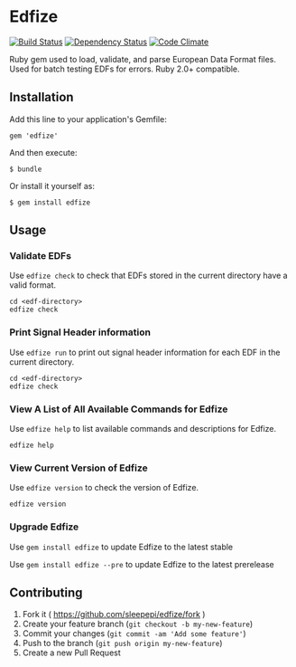 # Edfize

[![Build Status](https://travis-ci.org/sleepepi/edfize.svg?branch=master)](https://travis-ci.org/sleepepi/edfize)
[![Dependency Status](https://gemnasium.com/sleepepi/edfize.svg)](https://gemnasium.com/sleepepi/edfize)
[![Code Climate](https://codeclimate.com/github/sleepepi/edfize.png)](https://codeclimate.com/github/sleepepi/edfize)

Ruby gem used to load, validate, and parse European Data Format files. Used for batch testing EDFs for errors. Ruby 2.0+ compatible.

## Installation

Add this line to your application's Gemfile:

    gem 'edfize'

And then execute:

    $ bundle

Or install it yourself as:

    $ gem install edfize

## Usage

### Validate EDFs

Use `edfize check` to check that EDFs stored in the current directory have a valid format.

    cd <edf-directory>
    edfize check

### Print Signal Header information

Use `edfize run` to print out signal header information for each EDF in the current directory.

    cd <edf-directory>
    edfize check

### View A List of All Available Commands for Edfize

Use `edfize help` to list available commands and descriptions for Edfize.

    edfize help

### View Current Version of Edfize

Use `edfize version` to check the version of Edfize.

    edfize version

### Upgrade Edfize

Use `gem install edfize` to update Edfize to the latest stable

Use `gem install edfize --pre` to update Edfize to the latest prerelease

## Contributing

1. Fork it ( https://github.com/sleepepi/edfize/fork )
2. Create your feature branch (`git checkout -b my-new-feature`)
3. Commit your changes (`git commit -am 'Add some feature'`)
4. Push to the branch (`git push origin my-new-feature`)
5. Create a new Pull Request
